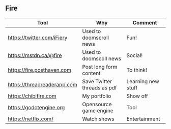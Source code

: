 ## Fire

|Tool  | Why | Comment |
|---|---|---|
| https://twitter.com/iFiery | Used to doomscroll news | Fun! |
| https://mstdn.ca/@fire | Used to doomscoll news | Social! |
| https://fire.posthaven.com | Post long form content | To think! |
| https://threadreaderapp.com | Save Twitter threads as pdf | Learning new stuff |
| https://chibifire.com | My portfolio | Show off |
| https://godotengine.org | Opensource game engine | Tool |
| https://netflix.com/ | Watch shows | Entertainment |
